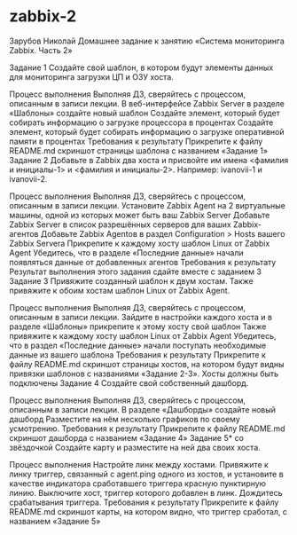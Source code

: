 # zabbix-2
Зарубов Николай
Домашнее задание к занятию «Система мониторинга Zabbix. Часть 2»

Задание 1
Создайте свой шаблон, в котором будут элементы данных для мониторинга загрузки ЦП и ОЗУ хоста.

Процесс выполнения
Выполняя ДЗ, сверяйтесь с процессом, описанным в записи лекции.
В веб-интерфейсе Zabbix Server в разделе «Шаблоны» создайте новый шаблон
Создайте элемент, который будет собирать информацию о загрузке процессора в процентах
Создайте элемент, который будет собирать информацию о загрузке оперативной памяти в процентах
Требования к результату
 Прикрепите к файлу README.md скриншот страницы шаблона с названием «Задание 1»
Задание 2
Добавьте в Zabbix два хоста и присвойте им имена <фамилия и инициалы-1> и <фамилия и инициалы-2>. Например: ivanovii-1 и ivanovii-2.

Процесс выполнения
Выполняя ДЗ, сверяйтесь с процессом, описанным в записи лекции.
Установите Zabbix Agent на 2 виртуальные машины, одной из которых может быть ваш Zabbix Server
Добавьте Zabbix Server в список разрешённых серверов для ваших Zabbix-агентов
Добавьте Zabbix Agentов в раздел Configuration > Hosts вашего Zabbix Servera
Прикрепите к каждому хосту шаблон Linux от Zabbix Agent
Убедитесь, что в разделе «Последние данные» начали появляться данные от добавленных агентов
Требования к результату
 Результат выполнения этого задания сдайте вместе с заданием 3
Задание 3
Привяжите созданный шаблон к двум хостам. Также привяжите к обоим хостам шаблон Linux от Zabbix Agent.

Процесс выполнения
Выполняя ДЗ, сверяйтесь с процессом, описанным в записи лекции.
Зайдите в настройки каждого хоста и в разделе «Шаблоны» прикрепите к этому хосту свой шаблон
Также привяжите к каждому хосту шаблон Linux от Zabbix Agent
Убедитесь, что в раздел «Последние данные» начали поступать необходимые данные из вашего шаблона
Требования к результату
 Прикрепите к файлу README.md скриншот страницы хостов, на котором будут видны привязки шаблонов с названиями «Задание 2-3». Хосты должны быть подключены
Задание 4
Создайте свой собственный дашборд.

Процесс выполнения
Выполняя ДЗ, сверяйтесь с процессом, описанным в записи лекции.
В разделе «Дашборды» создайте новый дашборд
Разместите на нём несколько графиков по своему усмотрению.
Требования к результату
 Прикрепите к файлу README.md скриншот дашборда с названием «Задание 4»
Задание 5* со звёздочкой
Создайте карту и разместите на ней два своих хоста.

Процесс выполнения
Настройте линк между хостами.
Привяжите к линку триггер, связанный с agent.ping одного из хостов, и установите в качестве индикатора сработавшего триггера красную пунктирную линию.
Выключите хост, триггер которого добавлен в линк. Дождитесь срабатывания триггера.
Требования к результату
 Прикрепите к файлу README.md скриншот карты, на котором видно, что триггер сработал, с названием «Задание 5»

